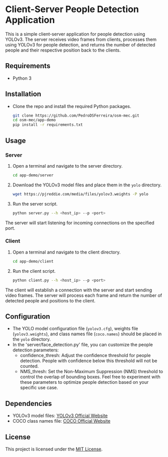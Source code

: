 # Client-Server People Detection Application

This is a simple client-server application for people detection using YOLOv3. The server receives video frames from clients, processes them using YOLOv3 for people detection, and returns the number of detected people and their respective position back to the clients.

## Requirements

- Python 3

## Installation

- Clone the repo and install the required Python packages.

  ```bash
  git clone https://github.com/PedroDSFerreira/osm-mec.git
  cd osm-mec/app-demo
  pip install -r requirements.txt
  ```

## Usage

### Server

1. Open a terminal and navigate to the server directory.

   ```bash
   cd app-demo/server
   ```

2. Download the YOLOv3 model files and place them in the `yolo` directory.

   ```bash
   wget https://pjreddie.com/media/files/yolov3.weights -P yolo
   ```

3. Run the server script.

   ```bash
   python server.py --h <host_ip> --p <port>
   ```

The server will start listening for incoming connections on the specified port.

### Client

1. Open a terminal and navigate to the client directory.

   ```bash
   cd app-demo/client
   ```

2. Run the client script.

   ```bash
   python client.py --h <host_ip> --p <port>
   ```

The client will establish a connection with the server and start sending video frames. The server will process each frame and return the number of detected people and positions to the client.

## Configuration

- The YOLO model configuration file (`yolov3.cfg`), weights file (`yolov3.weights`), and class names file (`coco.names`) should be placed in the `yolo` directory.
- In the 'server/face_detection.py' file, you can customize the people detection parameters:
  - confidence_thresh: Adjust the confidence threshold for people detection. People with confidence below this threshold will not be counted.
  - NMS_thresh: Set the Non-Maximum Suppression (NMS) threshold to control the overlap of bounding boxes.
    Feel free to experiment with these parameters to optimize people detection based on your specific use case.

## Dependencies

- YOLOv3 model files: [YOLOv3 Official Website](https://pjreddie.com/darknet/yolo/)
- COCO class names file: [COCO Official Website](https://cocodataset.org/#home)

## License

This project is licensed under the [MIT License](LICENSE).
